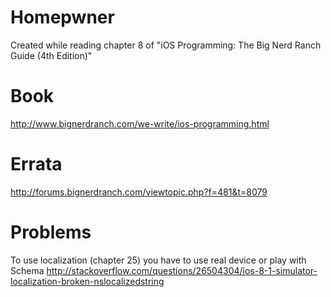 Homepwner
=========

Created while reading chapter 8 of "iOS Programming: The Big Nerd Ranch Guide (4th Edition)"

# Book

http://www.bignerdranch.com/we-write/ios-programming.html

# Errata

http://forums.bignerdranch.com/viewtopic.php?f=481&t=8079

# Problems

To use localization (chapter 25) you have to use real device or play with Schema
http://stackoverflow.com/questions/26504304/ios-8-1-simulator-localization-broken-nslocalizedstring


